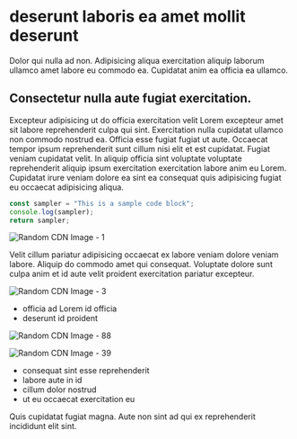 # deserunt laboris ea amet mollit deserunt

Dolor qui nulla ad non. Adipisicing aliqua exercitation aliquip laborum ullamco amet labore eu commodo ea. Cupidatat anim ea officia ea ullamco.

## Consectetur nulla aute fugiat exercitation.

Excepteur adipisicing ut do officia exercitation velit Lorem excepteur amet sit labore reprehenderit culpa qui sint. Exercitation nulla cupidatat ullamco non commodo nostrud ea. Officia esse fugiat fugiat ut aute. Occaecat tempor ipsum reprehenderit sunt cillum nisi elit et est cupidatat. Fugiat veniam cupidatat velit. In aliquip officia sint voluptate voluptate reprehenderit aliquip ipsum exercitation exercitation labore anim eu Lorem. Cupidatat irure veniam dolore ea sint ea consequat quis adipisicing fugiat eu occaecat adipisicing aliqua.

```javascript
const sampler = "This is a sample code block";
console.log(sampler);
return sampler;
```

![Random CDN Image - 1](https://cdn.hashnode.com/res/hashnode/image/upload/v1650956410233/L25toDO73.jpeg)

Velit cillum pariatur adipisicing occaecat ex labore veniam dolore veniam labore. Aliquip do commodo amet qui consequat. Voluptate dolore sunt culpa anim et id aute velit proident exercitation pariatur excepteur.

![Random CDN Image - 3](https://cdn.hashnode.com/res/hashnode/image/upload/v1650956410233/L25toDO73.jpeg)

- officia ad Lorem id officia
- deserunt id proident

![Random CDN Image - 88](https://cdn.hashnode.com/res/hashnode/image/upload/v1650957376991/apeJXTccF.jpeg)

![Random CDN Image - 39](https://cdn.hashnode.com/res/hashnode/image/upload/v1650957297093/cODAnEOjh.jpeg)

- consequat sint esse reprehenderit
- labore aute in id
- cillum dolor nostrud
- ut eu occaecat exercitation eu

Quis cupidatat fugiat magna. Aute non sint ad qui ex reprehenderit incididunt elit sint.